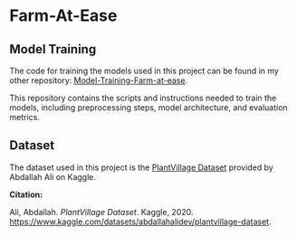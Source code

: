 # Farm-At-Ease

## Model Training

The code for training the models used in this project can be found in my other repository: [Model-Training-Farm-at-ease](https://github.com/Pranav-Khude/Model-Training-Farm-at-ease).

This repository contains the scripts and instructions needed to train the models, including preprocessing steps, model architecture, and evaluation metrics.

## Dataset

The dataset used in this project is the [PlantVillage Dataset](https://www.kaggle.com/datasets/abdallahalidev/plantvillage-dataset) provided by Abdallah Ali on Kaggle.

**Citation:**

Ali, Abdallah. *PlantVillage Dataset*. Kaggle, 2020. https://www.kaggle.com/datasets/abdallahalidev/plantvillage-dataset.
